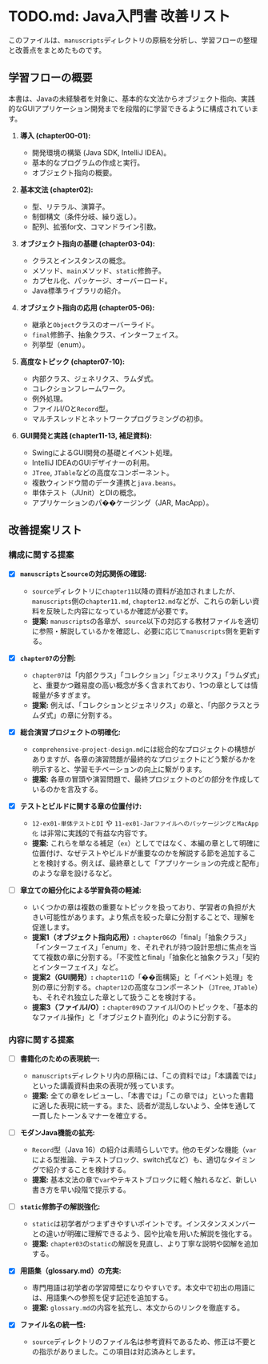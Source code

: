 # TODO.md: Java入門書 改善リスト

このファイルは、`manuscripts`ディレクトリの原稿を分析し、学習フローの整理と改善点をまとめたものです。

## 学習フローの概要

本書は、Javaの未経験者を対象に、基本的な文法からオブジェクト指向、実践的なGUIアプリケーション開発までを段階的に学習できるように構成されています。

1.  **導入 (chapter00-01):**
    *   開発環境の構築 (Java SDK, IntelliJ IDEA)。
    *   基本的なプログラムの作成と実行。
    *   オブジェクト指向の概要。

2.  **基本文法 (chapter02):**
    *   型、リテラル、演算子。
    *   制御構文（条件分岐、繰り返し）。
    *   配列、拡張for文、コマンドライン引数。

3.  **オブジェクト指向の基礎 (chapter03-04):**
    *   クラスとインスタンスの概念。
    *   メソッド、`main`メソッド、`static`修飾子。
    *   カプセル化、パッケージ、オーバーロード。
    *   Java標準ライブラリの紹介。

4.  **オブジェクト指向の応用 (chapter05-06):**
    *   継承と`Object`クラスのオーバーライド。
    *   `final`修飾子、抽象クラス、インターフェイス。
    *   列挙型（enum）。

5.  **高度なトピック (chapter07-10):**
    *   内部クラス、ジェネリクス、ラムダ式。
    *   コレクションフレームワーク。
    *   例外処理。
    *   ファイルI/Oと`Record`型。
    *   マルチスレッドとネットワークプログラミングの初歩。

6.  **GUI開発と実践 (chapter11-13, 補足資料):**
    *   SwingによるGUI開発の基礎とイベント処理。
    *   IntelliJ IDEAのGUIデザイナーの利用。
    *   `JTree`, `JTable`などの高度なコンポーネント。
    *   複数ウィンドウ間のデータ連携と`java.beans`。
    *   単体テスト（JUnit）とDIの概念。
    *   アプリケーションのパ��ケージング（JAR, MacApp）。

## 改善提案リスト

### 構成に関する提案

-   [x] **`manuscripts`と`source`の対応関係の確認:**
    *   `source`ディレクトリに`chapter11`以降の資料が追加されましたが、`manuscripts`側の`chapter11.md`, `chapter12.md`などが、これらの新しい資料を反映した内容になっているか確認が必要です。
    *   **提案:** `manuscripts`の各章が、`source`以下の対応する教材ファイルを適切に参照・解説しているかを確認し、必要に応じて`manuscripts`側を更新する。

-   [x] **`chapter07`の分割:**
    *   `chapter07`は「内部クラス」「コレクション」「ジェネリクス」「ラムダ式」と、重要かつ難易度の高い概念が多く含まれており、1つの章としては情報量が多すぎます。
    *   **提案:** 例えば、「コレクションとジェネリクス」の章と、「内部クラスとラムダ式」の章に分割する。

-   [x] **総合演習プロジェクトの明確化:**
    *   `comprehensive-project-design.md`には総合的なプロジェクトの構想がありますが、各章の演習問題が最終的なプロジェクトにどう繋がるかを明示すると、学習モチベーションの向上に繋がります。
    *   **提案:** 各章の冒頭や演習問題で、最終プロジェクトのどの部分を作成しているのかを言及する。

-   [x] **テストとビルドに関する章の位置付け:**
    *   `12-ex01-単体テストとDI` や `11-ex01-JarファイルへのパッケージングとMacApp化` は非常に実践的で有益な内容です。
    *   **提案:** これらを単なる補足（`ex`）としてではなく、本編の章として明確に位置付け、なぜテストやビルドが重要なのかを解説する節を追加することを検討する。例えば、最終章として「アプリケーションの完成と配布」のような章を設けるなど。

-   [ ] **章立ての細分化による学習負荷の軽減:**
    *   いくつかの章は複数の重要なトピックを扱っており、学習者の負担が大きい可能性があります。より焦点を絞った章に分割することで、理解を促進します。
    *   **提案1（オブジェクト指向応用）:** `chapter06`の「final」「抽象クラス」「インターフェイス」「enum」を、それぞれが持つ設計思想に焦点を当てて複数の章に分割する。「不変性とfinal」「抽象化と抽象クラス」「契約とインターフェイス」など。
    *   **提案2（GUI開発）:** `chapter11`の「��面構築」と「イベント処理」を別の章に分割する。`chapter12`の高度なコンポーネント（`JTree`, `JTable`）も、それぞれ独立した章として扱うことを検討する。
    *   **提案3（ファイルI/O）:** `chapter09`のファイルI/Oのトピックを、「基本的なファイル操作」と「オブジェクト直列化」のように分割する。

### 内容に関する提案

-   [ ] **書籍化のための表現統一:**
    *   `manuscripts`ディレクトリ内の原稿には、「この資料では」「本講義では」といった講義資料由来の表現が残っています。
    *   **提案:** 全ての章をレビューし、「本書では」「この章では」といった書籍に適した表現に統一する。また、読者が混乱しないよう、全体を通して一貫したトーン＆マナーを確立する。

-   [ ] **モダンJava機能の拡充:**
    *   `Record`型（Java 16）の紹介は素晴らしいです。他のモダンな機能（`var`による型推論、テキストブロック、switch式など）も、適切なタイミングで紹介することを検討する。
    *   **提案:** 基本文法の章で`var`やテキストブロックに軽く触れるなど、新しい書き方を早い段階で提示する。

-   [ ] **`static`修飾子の解説強化:**
    *   `static`は初学者がつまずきやすいポイントです。インスタンスメンバーとの違いが明確に理解できるよう、図や比喩を用いた解説を強化する。
    *   **提案:** `chapter03`の`static`の解説を見直し、より丁寧な説明や図解を追加する。

-   [x] **用語集（glossary.md）の充実:**
    *   専門用語は初学者の学習障壁になりやすいです。本文中で初出の用語には、用語集への参照を促す記述を追加する。
    *   **提案:** `glossary.md`の内容を拡充し、本文からのリンクを徹底する。

-   [x] **ファイル名の統一性:**
    *   `source`ディレクトリのファイル名は参考資料であるため、修正は不要との指示がありました。この項目は対応済みとします。